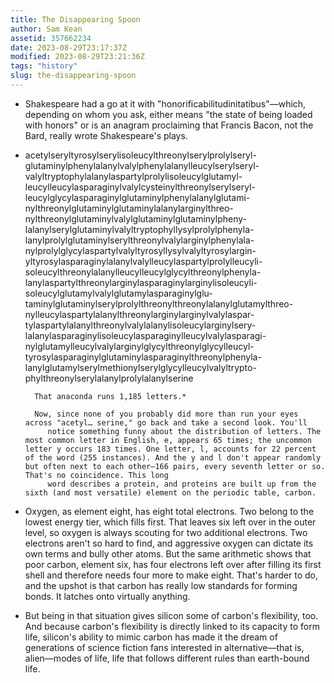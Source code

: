 ```yaml
---
title: The Disappearing Spoon
author: Sam Kean
assetid: 357662234
date: 2023-08-29T23:17:37Z
modified: 2023-08-29T23:21:36Z
tags: "history"
slug: the-disappearing-spoon
---
```


*  Shakespeare had a go at it with "honorificabilitudinitatibus"—which, depending on whom you ask, either means "the state of
            being loaded with honors" or is an anagram proclaiming that Francis Bacon, not the Bard, really wrote Shakespeare's plays.

*  acetylseryltyrosylserylisoleucylthreonylserylprolylseryl-glutaminylphenylalanylvalylphenylalanylleucylserylseryl-valyltryptophylalanylaspartylprolylisoleucylglutamyl-leucylleucylasparaginylvalylcysteinylthreonylserylseryl-leucylglycylasparaginylglutaminylphenylalanylglutami-nylthreonylglutaminylglutaminylalanylarginylthreo-nylthreonylglutaminylvalylglutaminylglutaminylpheny-lalanylserylglutaminylvalyltryptophyllysylprolylphenyla-lanylprolylglutaminylserylthreonylvalylarginylphenylala-nylprolylglycylaspartylvalyltyrosyllysylvalyltyrosylargin-yltyrosylasparaginylalanylvalylleucylaspartylprolylleucyli-soleucylthreonylalanylleucylleucylglycylthreonylphenyla-lanylaspartylthreonylarginylasparaginylarginylisoleucyli-soleucylglutamylvalylglutamylasparaginylglu-taminylglutaminylserylprolylthreonylthreonylalanylglutamylthreo-nylleucylaspartylalanylthreonylarginylarginylvalylaspar-tylaspartylalanylthreonylvalylalanylisoleucylarginylsery-lalanylasparaginylisoleucylasparaginylleucylvalylasparagi-nylglutamylleucylvalylarginylglycylthreonylglycylleucyl-tyrosylasparaginylglutaminylasparaginylthreonylphenyla-lanylglutamylserylmethionylserylglycylleucylvalyltrypto-phylthreonylserylalanylprolylalanylserine
         
         
         That anaconda runs 1,185 letters.*
         
         Now, since none of you probably did more than run your eyes across "acetyl… serine," go back and take a second look. You'll
            notice something funny about the distribution of letters. The most common letter in English, e, appears 65 times; the uncommon letter y occurs 183 times. One letter, l, accounts for 22 percent of the word (255 instances). And the y and l don't appear randomly but often next to each other—166 pairs, every seventh letter or so. That's no coincidence. This long
            word describes a protein, and proteins are built up from the sixth (and most versatile) element on the periodic table, carbon.

*  Oxygen,
            as element eight, has eight total electrons. Two belong to the lowest energy tier, which fills first. That leaves six left
            over in the outer level, so oxygen is always scouting for two additional electrons. Two electrons aren't so hard to find,
            and aggressive oxygen can dictate its own terms and bully other atoms. But the same arithmetic shows that poor carbon, element
            six, has four electrons left over after filling its first shell and therefore needs four more to make eight. That's harder
            to do, and the upshot is that carbon has really low standards for forming bonds. It latches onto virtually anything.

*  But being in that situation gives silicon some of carbon's flexibility, too. And
            because carbon's flexibility is directly linked to its capacity to form life, silicon's ability to mimic carbon has made it
            the dream of generations of science fiction fans interested in alternative—that is, alien—modes of life, life that follows
            different rules than earth-bound life.

